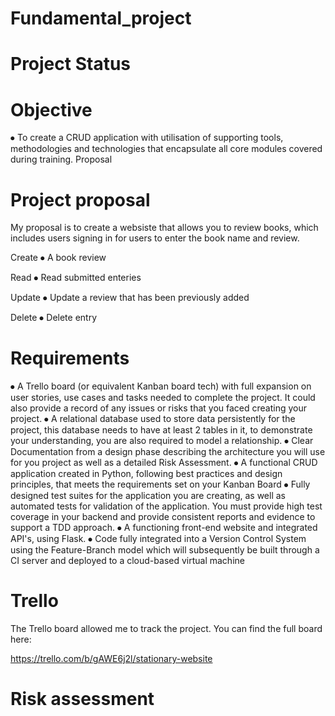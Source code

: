 # Fundamental_project

# Project Status 

# Objective 

⦁	To create a CRUD application with utilisation of supporting tools, methodologies and technologies that encapsulate all core modules covered during training.
Proposal 

# Project proposal 

My proposal is to create a websiste that allows you to review books, which includes users signing in for users to enter the book name and review. 

Create 
⦁	A book review 

Read
⦁	Read submitted enteries 

Update 
⦁	Update a review that has been previously added 

Delete 
⦁	Delete entry 

# Requirements 

⦁	A Trello board (or equivalent Kanban board tech) with full expansion on user stories, use cases and tasks needed to complete the project. It could also provide a record of any issues or risks that you faced creating your project.
⦁	A relational database used to store data persistently for the project, this database needs to have at least 2 tables in it, to demonstrate your understanding, you are also required to model a relationship.
⦁	Clear Documentation from a design phase describing the architecture you will use for you project as well as a detailed Risk Assessment. 
⦁	A functional CRUD application created in Python, following best practices and design principles, that meets the requirements set on
your Kanban Board 
⦁	Fully designed test suites for the application you are creating, as well as automated tests for validation of the application. You must
provide high test coverage in your backend and provide consistent reports and evidence to support a TDD approach.
⦁	A functioning front-end website and integrated API's, using Flask.
⦁	Code fully integrated into a Version Control System using the Feature-Branch model which will subsequently be built through a CI
server and deployed to a cloud-based virtual machine


# Trello 

The Trello board allowed me to track the project. You can find the full board here:

https://trello.com/b/gAWE6j2l/stationary-website


# Risk assessment 

					
		
